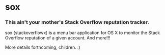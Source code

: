 # sox
### This ain't your mother's Stack Overflow reputation tracker.

sox (stackoverflowx) is a menu bar application for OS X to monitor the Stack 
Overflow reputation of a given account. And more!!!

More details forthcoming, children. :)